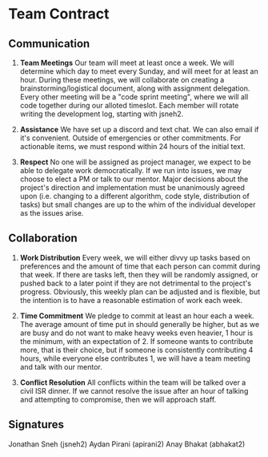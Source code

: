 # Team Contract

## Communication
1. **Team Meetings** Our team will meet at least once a week. We will determine which day to meet every Sunday, and will meet for at least an hour. During these meetings, we will collaborate on creating a brainstorming/logistical document, along with assignment delegation. Every other meeting will be a "code sprint meeting", where we will all code together during our alloted timeslot. Each member will rotate writing the development log, starting with jsneh2. 

2. **Assistance** We have set up a discord and text chat. We can also email if it's convenient. Outside of emergencies or other commitments. For actionable items, we must respond within 24 hours of the initial text.

3. **Respect** No one will be assigned as project manager, we expect to be able to delegate work democratically. If we run into issues, we may choose to elect a PM or talk to our mentor. Major decisions about the project's direction and implementation must be unanimously agreed upon (i.e. changing to a different algorithm, code style, distribution of tasks) but small changes are up to the whim of the individual developer as the issues arise. 

## Collaboration

1. **Work Distribution** Every week, we will either divvy up tasks based on preferences and the amount of time that each person can commit during that week. If there are tasks left, then they will be randomly assigned, or pushed back to a later point if they are not detrimental to the project's progress. Obviously, this weekly plan can be adjusted and is flexible, but the intention is to have a reasonable estimation of work each week.

2. **Time Commitment** We pledge to commit at least an hour each a week. The average amount of time put in should generally be higher, but as we are busy and do not want to make heavy weeks even heavier, 1 hour is the minimum, with an expectation of 2. If someone wants to contribute more, that is their choice, but if someone is consistently contributing 4 hours, while everyone else contributes 1, we will have a team meeting and talk with our mentor.


3. **Conflict Resolution** All conflicts within the team will be talked over a civil ISR dinner. If we cannot resolve the issue after an hour of talking and attempting to compromise, then we will approach staff.

## Signatures
Jonathan Sneh (jsneh2)
Aydan Pirani (apirani2)
Anay Bhakat (abhakat2)

